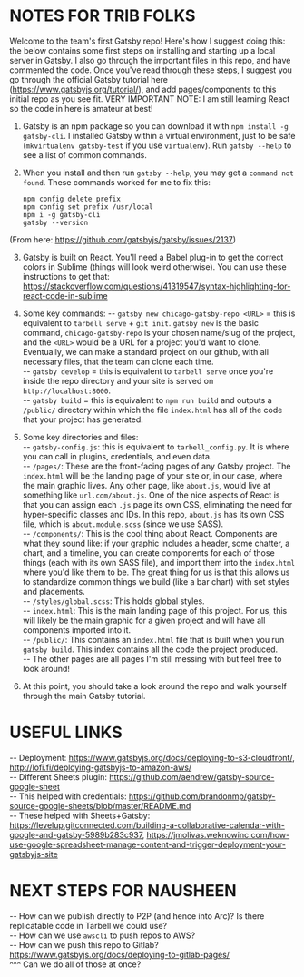 NOTES FOR TRIB FOLKS
=====================

Welcome to the team's first Gatsby repo! Here's how I suggest doing this: the below contains some first steps on installing and starting up a local server in Gatsby. I also go through the important files in this repo, and have commented the code. Once you've read through these steps, I suggest you go through the official Gatsby tutorial here (https://www.gatsbyjs.org/tutorial/), and add pages/components to this initial repo as you see fit. VERY IMPORTANT NOTE: I am still learning React so the code in here is amateur at best! 

1. Gatsby is an npm package so you can download it with `npm install -g gatsby-cli`. I installed Gatsby within a virtual environment, just to be safe (`mkvirtualenv gatsby-test` if you use `virtualenv`). Run `gatsby --help` to see a list of common commands.

2. When you install and then run `gatsby --help`, you may get a `command not found`. These commands worked for me to fix this:
    
    `npm config delete prefix`   
    `npm config set prefix /usr/local`  
    `npm i -g gatsby-cli`  
    `gatsby --version`  

(From here: https://github.com/gatsbyjs/gatsby/issues/2137)

3. Gatsby is built on React. You'll need a Babel plug-in to get the correct colors in Sublime (things will look weird otherwise). You can use these instructions to get that: https://stackoverflow.com/questions/41319547/syntax-highlighting-for-react-code-in-sublime

4. Some key commands:
    -- `gatsby new chicago-gatsby-repo <URL>` = this is equivalent to `tarbell serve` + `git init`. `gatsby new` is the basic command, `chicago-gatsby-repo` is your chosen name/slug of the project, and the `<URL>` would be a URL for a project you'd want to clone. Eventually, we can make a standard project on our github, with all necessary files, that the team can clone each time.  
    -- `gatsby develop` = this is equivalent to `tarbell serve` once you're inside the repo directory and your site is served on `http://localhost:8000`.  
    -- `gatsby build` = this is equivalent to `npm run build` and outputs a `/public/` directory within which the file `index.html` has all of the code that your project has generated.  

5. Some key directories and files:  
    -- `gatsby-config.js`: this is equivalent to `tarbell_config.py`. It is where you can call in plugins, credentials, and even data.  
    -- `/pages/`: These are the front-facing pages of any Gatsby project. The `index.html` will be the landing page of your site or, in our case, where the main graphic lives. Any other page, like `about.js`, would live at something like `url.com/about.js`. One of the nice aspects of React is that you can assign each `.js` page its own CSS, eliminating the need for hyper-specific classes and IDs. In this repo, `about.js` has its own CSS file, which is `about.module.scss` (since we use SASS).  
    -- `/components/`: This is the cool thing about React. Components are what they sound like: if your graphic includes a header, some chatter, a chart, and a timeline, you can create components for each of those things (each with its own SASS file), and import them into the `index.html` where you'd like them to be. The great thing for us is that this allows us to standardize common things we build (like a bar chart) with set styles and placements.  
    -- `/styles/global.scss`: This holds global styles.  
    -- `index.html`: This is the main landing page of this project. For us, this will likely be the main graphic for a given project and will have all components imported into it.  
    -- `/public/`: This contains an `index.html` file that is built when you run `gatsby build`. This index contains all the code the project produced.  
    -- The other pages are all pages I'm still messing with but feel free to look around!  

6. At this point, you should take a look around the repo and walk yourself through the main Gatsby tutorial.  


USEFUL LINKS
============

-- Deployment: https://www.gatsbyjs.org/docs/deploying-to-s3-cloudfront/, http://lofi.fi/deploying-gatsbyjs-to-amazon-aws/  
-- Different Sheets plugin: https://github.com/aendrew/gatsby-source-google-sheet  
-- This helped with credentials: https://github.com/brandonmp/gatsby-source-google-sheets/blob/master/README.md  
-- These helped with Sheets+Gatsby: https://levelup.gitconnected.com/building-a-collaborative-calendar-with-google-and-gatsby-5989b283c937, https://jmolivas.weknowinc.com/how-use-google-spreadsheet-manage-content-and-trigger-deployment-your-gatsbyjs-site  


NEXT STEPS FOR NAUSHEEN
=======================

-- How can we publish directly to P2P (and hence into Arc)? Is there replicatable code in Tarbell we could use?  
-- How can we use `awscli` to push repos to AWS?  
-- How can we push this repo to Gitlab? https://www.gatsbyjs.org/docs/deploying-to-gitlab-pages/  
^^^ Can we do all of those at once?  
